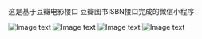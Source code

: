 这是基于豆瓣电影接口 豆瓣图书ISBN接口完成的微信小程序


![Image text](https://raw.githubusercontent.com/GzccCzc/douban-movie-and-book-isbn-/master/%E5%9B%BE%E7%89%871.png)
![Image text](https://raw.githubusercontent.com/GzccCzc/douban-movie-and-book-isbn-/master/%E5%9B%BE%E7%89%872.png)
![Image text](https://raw.githubusercontent.com/GzccCzc/douban-movie-and-book-isbn-/master/图片3.png)
![Image text](https://raw.githubusercontent.com/GzccCzc/douban-movie-and-book-isbn-/master/%E5%9B%BE%E7%89%874.png)
